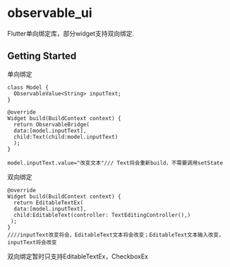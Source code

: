 # observable_ui

Flutter单向绑定库，部分widget支持双向绑定.

## Getting Started

单向绑定
```
class Model {
  ObservableValue<String> inputText;
}

@override
Widget build(BuildContext context) {
  return ObservableBridge(
  data:[model.inputText],
  child:Text(child:model.inputText)
  );
}

model.inputText.value="改变文本"/// Text将会重新build，不需要调用setState
``` 
双向绑定
```
@override
Widget build(BuildContext context) {
  return EditableTextEx(
  data:[model.inputText],
  child:EditableText(controller: TextEditingController(),)
 );
}
////inputText改变将会，EditableText文本将会改变；EditableText文本输入改变，inputText将会改变

```
双向绑定暂时只支持EditableTextEx，CheckboxEx

 
